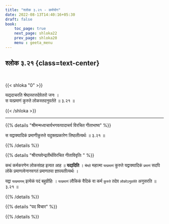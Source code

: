 ```yaml
---
title: "श्लोक ३.२१ - कर्मयोग"
date: 2022-08-13T14:40:16+05:30
draft: false
book:
    toc_page: true
    next_page: shloka22
    prev_page: shloka20
    menu : geeta_menu
---
```




## श्लोक ३.२१ {class=text-center}

<br/>

{{< shloka  "0"  >}}

यद्यदाचरति श्रेष्ठस्तत्तदेवेतरो जनः ।   
स यत्प्रमाणं कुरुते लोकस्तदनुवर्तते ॥ ३.२१ ॥

{{< /shloka >}}

---


{{% details "श्रीमन्मध्वाचार्यभगवत्पादाचर्य विरचित  गीताभाष्य" %}}

स यद्वाक्यादिकं प्रमाणीकुरुते यदुक्तप्रकारेण तिष्ठतीत्यर्थः ॥ ३.२१ ॥

{{% /details %}}


{{% details "श्रीराघवेन्द्रतीर्थविरचित गीताविवृतिः " %}}

कथं कर्मकरणेन लोकसंग्रह इत्यत आह ॥ **यद्यदिति** । 
`श्रेष्ठो` महात्मा `यत्प्रमाणं` कुरुते यद्वाक्यादिकं `प्रमाणं` 
सदपि लोके प्रमाणत्वेनानवगतं प्रमाणतया ज्ञापयतीत्यर्थः ।   

यद्वा `यत्प्रमाणम्` इत्येकं पदं बहुव्रीहिः । `यत्प्रमाणं` लौकिकं 
वैदिकं वा कर्म `कुरुते` तदेव `लोकोऽनुवर्तते` अनुसरति ॥ ३.२१ ॥

{{% /details %}}


{{% details "पद विचार" %}}


{{% /details %}}
